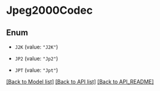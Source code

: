 
# Jpeg2000Codec

## Enum


* `J2K` (value: `"J2K"`)

* `JP2` (value: `"Jp2"`)

* `JPT` (value: `"Jpt"`)



[[Back to Model list]](API_README.md#documentation-for-models) [[Back to API list]](API_README.md#documentation-for-api-endpoints) [[Back to API_README]](API_README.md)

